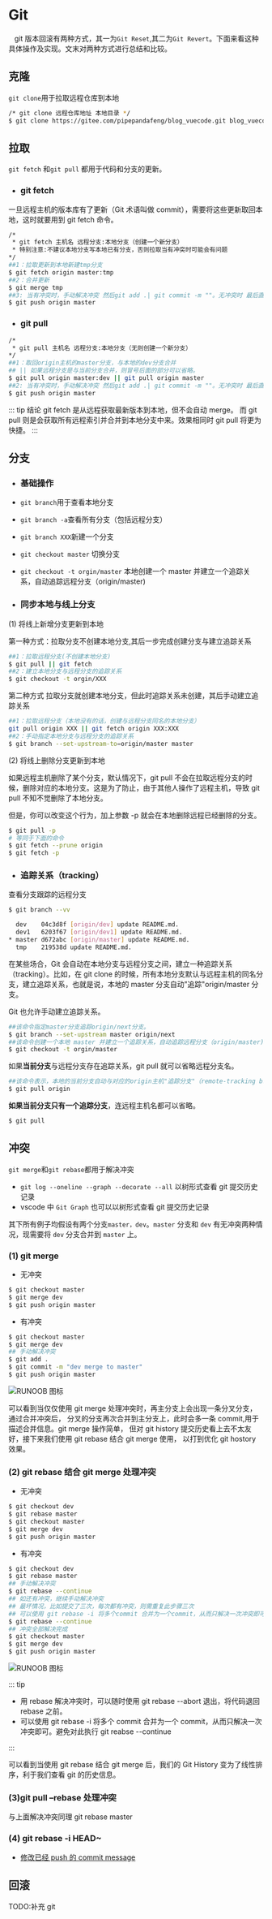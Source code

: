 # Git

&nbsp;&nbsp; git 版本回滚有两种方式，其一为`Git Reset`,其二为`Git Revert`。下面来看这种具体操作及实现。文末对两种方式进行总结和比较。

## 克隆

`git clone`用于拉取远程仓库到本地

```bash
/* git clone 远程仓库地址 本地目录 */
$ git clone https://gitee.com/pipepandafeng/blog_vuecode.git blog_vuecode_local
```

## 拉取

`git fetch` 和`git pull` 都用于代码和分支的更新。

- <h3>git fetch</h3>

一旦远程主机的版本库有了更新（Git 术语叫做 commit），需要将这些更新取回本地，这时就要用到 git fetch 命令。

```bash
/*
 * git fetch 主机名 远程分支:本地分支（创建一个新分支）
 * 特别注意:不建议本地分支写本地已有分支，否则拉取当有冲突时可能会有问题
*/
##1：拉取更新到本地新建tmp分支
$ git fetch origin master:tmp
##2：合并更新
$ git merge tmp
##3: 当有冲突时，手动解决冲突 然后git add .| git commit -m ""。无冲突时 最后直接push
$ git push origin master
```

- <h3>git pull</h3>

```bash
/*
 * git pull 主机名 远程分支:本地分支（无则创建一个新分支）
*/
##1：取回origin主机的master分支，与本地的dev分支合并
## || 如果远程分支是与当前分支合并，则冒号后面的部分可以省略。
$ git pull origin master:dev || git pull origin master
##2: 当有冲突时，手动解决冲突 然后git add .| git commit -m ""。无冲突时 最后直接push
$ git push origin master
```

::: tip 结论
git fetch 是从远程获取最新版本到本地，但不会自动 merge。
而 git pull 则是会获取所有远程索引并合并到本地分支中来。效果相同时 git pull 将更为快捷。
:::

## 分支

- <h3>基础操作</h3>

- `git branch`用于查看本地分支
- `git branch -a`查看所有分支（包括远程分支）
- `git branch XXX`新建一个分支
- `git checkout master` 切换分支
- `git checkout -t orgin/master` 本地创建一个 master 并建立一个追踪关系，自动追踪远程分支（origin/master)

- <h3>同步本地与线上分支</h3>

(1) 将线上新增分支更新到本地

第一种方式：拉取分支不创建本地分支,其后一步完成创建分支与建立追踪关系

```bash
##1：拉取远程分支(不创建本地分支)
$ git pull || git fetch
##2：建立本地分支与远程分支的追踪关系
$ git checkout -t orgin/XXX
```

第二种方式 拉取分支就创建本地分支，但此时追踪关系未创建，其后手动建立追踪关系

```bash
##1：拉取远程分支（本地没有的话，创建与远程分支同名的本地分支）
git pull origin XXX || git fetch origin XXX:XXX
##2：手动指定本地分支与远程分支的追踪关系
$ git branch --set-upstream-to=origin/master master
```

(2) 将线上删除分支更新到本地

如果远程主机删除了某个分支，默认情况下，git pull 不会在拉取远程分支的时候，删除对应的本地分支。这是为了防止，由于其他人操作了远程主机，导致 git pull 不知不觉删除了本地分支。

但是，你可以改变这个行为，加上参数 -p 就会在本地删除远程已经删除的分支。

```bash
$ git pull -p
# 等同于下面的命令
$ git fetch --prune origin
$ git fetch -p
```

- <h3>追踪关系（tracking）</h3>

查看分支跟踪的远程分支

```bash
$ git branch --vv

  dev    04c3d8f [origin/dev] update README.md.
  dev1   6203f67 [origin/dev1] update README.md.
* master d672abc [origin/master] update README.md.
  tmp    219538d update README.md.

```

在某些场合，Git 会自动在本地分支与远程分支之间，建立一种追踪关系（tracking）。比如，在 git clone 的时候，所有本地分支默认与远程主机的同名分支，建立追踪关系，也就是说，本地的 master 分支自动"追踪"origin/master 分支。

Git 也允许手动建立追踪关系。

```bash
##该命令指定master分支追踪origin/next分支。
$ git branch --set-upstream master origin/next
##该命令创建一个本地 master 并建立一个追踪关系，自动追踪远程分支（origin/master)
$ git checkout -t orgin/master
```

如果<b>当前分支</b>与远程分支存在追踪关系，git pull 就可以省略远程分支名。

```bash
##该命令表示，本地的当前分支自动与对应的origin主机"追踪分支"（remote-tracking branch）进行合并。
$ git pull origin
```

<b>如果当前分支只有一个追踪分支</b>，连远程主机名都可以省略。

```bash
$ git pull
```

## 冲突

`git merge`和`git rebase`都用于解决冲突

- `git log --oneline --graph --decorate --all` 以树形式查看 git 提交历史记录
- vscode 中 `Git Graph` 也可以以树形式查看 git 提交历史记录

其下所有例子均假设有两个分支`master，dev`。`master` 分支和 `dev` 有无冲突两种情况，现需要将 `dev` 分支合并到 `master` 上。

<h3>(1) git merge</h3>

- 无冲突

```bash
$ git checkout master
$ git merge dev
$ git push origin master
```

- 有冲突

```bash
$ git checkout master
$ git merge dev
## 手动解决冲突
$ git add .
$ git commit -m "dev merge to master"
$ git push origin master
```

![RUNOOB 图标](../assets/git_merge.png)

可以看到当仅仅使用 git merge 处理冲突时，再主分支上会出现一条分叉分支，通过合并冲突后，
分叉的分支再次合并到主分支上，此时会多一条 commit,用于描述合并信息。git merge 操作简单，
但对 git history 提交历史看上去不太友好，接下来我们使用 git rebase 结合 git merge 使用，
以打到优化 git hostory 效果。

<h3>(2) git rebase 结合 git merge 处理冲突</h3>

- 无冲突

```bash
$ git checkout dev
$ git rebase master
$ git checkout master
$ git merge dev
$ git push origin master
```

- 有冲突

```bash
$ git checkout dev
$ git rebase master
## 手动解决冲突
$ git rebase --continue
## 如还有冲突，继续手动解决冲突
## 最坏情况，比如提交了三次，每次都有冲突，则需重复此步骤三次
## 可以使用 git rebase -i 将多个commit 合并为一个commit，从而只解决一次冲突即可
$ git rebase --continue
## 冲突全部解决完成
$ git checkout master
$ git merge dev
$ git push origin master
```

![RUNOOB 图标](../assets/git_diff.png)

::: tip

- 用 rebase 解决冲突时，可以随时使用 git rebase --abort 退出，将代码退回 rebase 之前。
- 可以使用 git rebase -i 将多个 commit 合并为一个 commit，从而只解决一次冲突即可。避免对此执行 git reabse --continue

:::

可以看到当使用 git rebase 结合 git merge 后，我们的 Git History 变为了线性排序，利于我们查看 git 的历史信息。

<h3>(3)git pull –rebase 处理冲突</h3>

与上面解决冲突同理
git rebase master

<h3>(4) git rebase -i HEAD~</h3>

- <a href="https://www.jianshu.com/p/ec45ce13289f">修改已经 push 的 commit message</a>

## 回滚

TODO:补充 git
